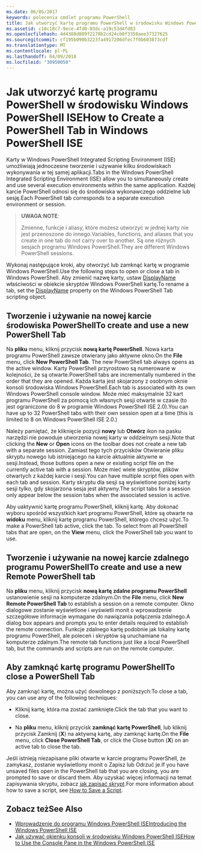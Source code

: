 ```yaml
---
ms.date: 06/05/2017
keywords: polecenia cmdlet programu PowerShell
title: Jak utworzyć kartę programu PowerShell w środowisku Windows PowerShell ISE
ms.assetid: c10c18c7-9ece-4fd0-83dc-a19c53d4fd83
ms.openlocfilehash: 4d4388d889f2178b2cd24cb0f3350aee37327625
ms.sourcegitcommit: cf195b090b3223fa4917206dfec7f0b603873cdf
ms.translationtype: MT
ms.contentlocale: pl-PL
ms.lasthandoff: 04/09/2018
ms.locfileid: "30950050"
---
```

# <a name="how-to-create-a-powershell-tab-in-windows-powershell-ise"></a><span data-ttu-id="cd414-103">Jak utworzyć kartę programu PowerShell w środowisku Windows PowerShell ISE</span><span class="sxs-lookup"><span data-stu-id="cd414-103">How to Create a PowerShell Tab in Windows PowerShell ISE</span></span>

<span data-ttu-id="cd414-104">Karty w Windows PowerShell Integrated Scripting Environment (ISE) umożliwiają jednoczesne tworzenie i używanie kilku środowiskach wykonywania w tej samej aplikacji.</span><span class="sxs-lookup"><span data-stu-id="cd414-104">Tabs in the Windows PowerShell Integrated Scripting Environment (ISE) allow you to simultaneously create and use several execution environments within the same application.</span></span>
<span data-ttu-id="cd414-105">Każdej karcie PowerShell odnosi się do środowiska wykonawczego oddzielne lub sesję.</span><span class="sxs-lookup"><span data-stu-id="cd414-105">Each PowerShell tab corresponds to a separate execution environment or session.</span></span>

> <span data-ttu-id="cd414-106">**UWAGA**:</span><span class="sxs-lookup"><span data-stu-id="cd414-106">**NOTE**:</span></span>
>
> <span data-ttu-id="cd414-107">Zmienne, funkcje i aliasy, które możesz utworzyć w jednej karty nie jest przenoszone do innego.</span><span class="sxs-lookup"><span data-stu-id="cd414-107">Variables, functions, and aliases that you create in one tab do not carry over to another.</span></span> <span data-ttu-id="cd414-108">Są one różnych sesjach programu Windows PowerShell.</span><span class="sxs-lookup"><span data-stu-id="cd414-108">They are different Windows PowerShell sessions.</span></span>

<span data-ttu-id="cd414-109">Wykonaj następujące kroki, aby otworzyć lub zamknąć kartę w programie Windows PowerShell.</span><span class="sxs-lookup"><span data-stu-id="cd414-109">Use the following steps to open or close a tab in Windows PowerShell.</span></span>
<span data-ttu-id="cd414-110">Aby zmienić nazwę karty, ustaw [DisplayName](The-PowerShellTab-Object.md#displayname) właściwości w obiekcie skryptów Windows PowerShell kartę.</span><span class="sxs-lookup"><span data-stu-id="cd414-110">To rename a tab, set the [DisplayName](The-PowerShellTab-Object.md#displayname) property on the Windows PowerShell Tab scripting object.</span></span>

## <a name="to-create-and-use-a-new-powershell-tab"></a><span data-ttu-id="cd414-111">Tworzenie i używanie na nowej karcie środowiska PowerShell</span><span class="sxs-lookup"><span data-stu-id="cd414-111">To create and use a new PowerShell Tab</span></span>

<span data-ttu-id="cd414-112">Na **pliku** menu, kliknij przycisk **nową kartę PowerShell**. Nowa karta programu PowerShell zawsze otwierany jako aktywne okno.</span><span class="sxs-lookup"><span data-stu-id="cd414-112">On the **File** menu, click **New PowerShell Tab**. The new PowerShell tab always opens as the active window.</span></span>
<span data-ttu-id="cd414-113">Karty PowerShell przyrostowo są numerowane w kolejności, że są otwarte.</span><span class="sxs-lookup"><span data-stu-id="cd414-113">PowerShell tabs are incrementally numbered in the order that they are opened.</span></span>
<span data-ttu-id="cd414-114">Każda karta jest skojarzony z osobnym oknie konsoli środowiska Windows PowerShell.</span><span class="sxs-lookup"><span data-stu-id="cd414-114">Each tab is associated with its own Windows PowerShell console window.</span></span>
<span data-ttu-id="cd414-115">Może mieć maksymalnie 32 kart programu PowerShell za pomocą ich własnych sesji otwarte w czasie (to jest ograniczone do 8 w programie Windows PowerShell ISE 2.0).</span><span class="sxs-lookup"><span data-stu-id="cd414-115">You can have up to 32 PowerShell tabs with their own session open at a time (this is limited to 8 on Windows PowerShell ISE 2.0.)</span></span>

<span data-ttu-id="cd414-116">Należy pamiętać, że kliknięcie pozycji **nowy** lub **Otwórz** ikon na pasku narzędzi nie powoduje utworzenia nowej karty w oddzielnym sesji.</span><span class="sxs-lookup"><span data-stu-id="cd414-116">Note that clicking the **New** or **Open** icons on the toolbar does not create a new tab with a separate session.</span></span>
<span data-ttu-id="cd414-117">Zamiast tego tych przycisków Otwieranie pliku skryptu nowego lub istniejącego na karcie aktualnie aktywne w sesji.</span><span class="sxs-lookup"><span data-stu-id="cd414-117">Instead, those buttons open a new or existing script file on the currently active tab with a session.</span></span>
<span data-ttu-id="cd414-118">Może mieć wiele skryptów, plików otwartych z każdej karcie i sesji.</span><span class="sxs-lookup"><span data-stu-id="cd414-118">You can have multiple script files open with each tab and session.</span></span>
<span data-ttu-id="cd414-119">Karty skryptu dla sesji są wyświetlone poniżej karty sesji tylko, gdy skojarzona sesja jest aktywny.</span><span class="sxs-lookup"><span data-stu-id="cd414-119">The script tabs for a session only appear below the session tabs when the associated session is active.</span></span>

<span data-ttu-id="cd414-120">Aby uaktywnić kartę programu PowerShell, kliknij kartę. Aby dokonać wyboru spośród wszystkich kart programu PowerShell, które są otwarte na **widoku** menu, kliknij kartę programu PowerShell, którego chcesz użyć.</span><span class="sxs-lookup"><span data-stu-id="cd414-120">To make a PowerShell tab active, click the tab. To select from all PowerShell tabs that are open, on the **View** menu, click the PowerShell tab you want to use.</span></span>

## <a name="to-create-and-use-a-new-remote-powershell-tab"></a><span data-ttu-id="cd414-121">Tworzenie i używanie na nowej karcie zdalnego programu PowerShell</span><span class="sxs-lookup"><span data-stu-id="cd414-121">To create and use a new Remote PowerShell tab</span></span>

<span data-ttu-id="cd414-122">Na **pliku** menu, kliknij przycisk **nową kartę zdalne programu PowerShell** ustanowienie sesji na komputerze zdalnym.</span><span class="sxs-lookup"><span data-stu-id="cd414-122">On the **File** menu, click **New Remote PowerShell Tab** to establish a session on a remote computer.</span></span>
<span data-ttu-id="cd414-123">Okno dialogowe zostanie wyświetlone i wyświetli monit o wprowadzenie szczegółowe informacje wymagane do nawiązania połączenia zdalnego.</span><span class="sxs-lookup"><span data-stu-id="cd414-123">A dialog box appears and prompts you to enter details required to establish the remote connection.</span></span>
<span data-ttu-id="cd414-124">Funkcje zdalnego kartę podobnie jak lokalny kartę programu PowerShell, ale poleceń i skryptów są uruchamiane na komputerze zdalnym.</span><span class="sxs-lookup"><span data-stu-id="cd414-124">The remote tab functions just like a local PowerShell tab, but the commands and scripts are run on the remote computer.</span></span>

## <a name="to-close-a-powershell-tab"></a><span data-ttu-id="cd414-125">Aby zamknąć kartę programu PowerShell</span><span class="sxs-lookup"><span data-stu-id="cd414-125">To close a PowerShell Tab</span></span>

<span data-ttu-id="cd414-126">Aby zamknąć kartę, można użyć dowolnego z poniższych:</span><span class="sxs-lookup"><span data-stu-id="cd414-126">To close a tab, you can use any of the following techniques:</span></span>

- <span data-ttu-id="cd414-127">Kliknij kartę, która ma zostać zamknięte.</span><span class="sxs-lookup"><span data-stu-id="cd414-127">Click the tab that you want to close.</span></span>

- <span data-ttu-id="cd414-128">Na **pliku** menu, kliknij przycisk **zamknąć kartę PowerShell**, lub kliknij przycisk Zamknij (**X**) na aktywną kartę, aby zamknąć kartę.</span><span class="sxs-lookup"><span data-stu-id="cd414-128">On the **File** menu, click **Close PowerShell Tab**, or click  the Close button  (**X**) on an active tab to close the tab.</span></span>

<span data-ttu-id="cd414-129">Jeśli istnieją niezapisane pliki otwarte w karcie programu PowerShell, że zamykasz, zostanie wyświetlony monit o Zapisz lub Odrzuć je.</span><span class="sxs-lookup"><span data-stu-id="cd414-129">If you have unsaved files open in the PowerShell tab that you are closing, you are prompted to save or discard them.</span></span>
<span data-ttu-id="cd414-130">Aby uzyskać więcej informacji na temat zapisywania skryptu, zobacz [jak zapisać skrypt](How-to-Write-and-Run-Scripts-in-the-Windows-PowerShell-ISE.md#how-to-save-a-script).</span><span class="sxs-lookup"><span data-stu-id="cd414-130">For more information about how to save a script, see [How to Save a Script](How-to-Write-and-Run-Scripts-in-the-Windows-PowerShell-ISE.md#how-to-save-a-script).</span></span>

## <a name="see-also"></a><span data-ttu-id="cd414-131">Zobacz też</span><span class="sxs-lookup"><span data-stu-id="cd414-131">See Also</span></span>

- [<span data-ttu-id="cd414-132">Wprowadzenie do programu Windows PowerShell ISE</span><span class="sxs-lookup"><span data-stu-id="cd414-132">Introducing the Windows PowerShell ISE</span></span>](Introducing-the-Windows-PowerShell-ISE.md)
- [<span data-ttu-id="cd414-133">Jak używać okienku konsoli w środowisku Windows PowerShell ISE</span><span class="sxs-lookup"><span data-stu-id="cd414-133">How to Use the Console Pane in the Windows PowerShell ISE</span></span>](How-to-Use-the-Console-Pane-in-the-Windows-PowerShell-ISE.md)